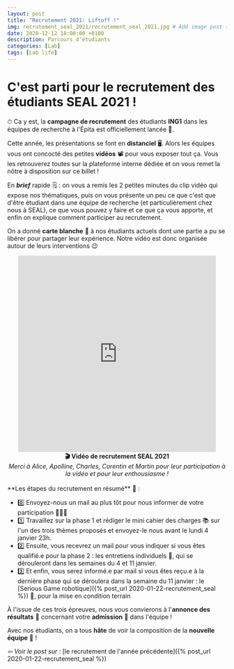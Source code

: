 ```yaml
---
layout: post
title: "Recrutement 2021: Liftoff !"
img: recrutement_seal_2021/recrutement_seal_2021.jpg # Add image post (optional)
date: 2020-12-12 18:00:00 +0100
description: Parcours d'étudiants
categories: [Lab]
tags: [Lab life]
--- 
```



# C'est parti pour le recrutement des étudiants SEAL 2021 !

⏱ Ca y est, la **campagne de recrutement** des étudiants **ING1** dans les équipes de recherche à l'Épita est officiellement lancée 🚀. 

Cette année, les présentations se font en **distanciel** 🖥. Alors les équipes vous ont concocté des petites **vidéos** 📽 pour vous exposer tout ça. Vous les retrouverez toutes sur la plateforme interne dédiée et on vous remet la nôtre à disposition sur ce billet !

En ***brief*** rapide 🗒 : on vous a remis les 2 petites minutes du clip vidéo qui expose nos thématiques, puis on vous présente un peu ce que c'est que d'être étudiant dans une équipe de recherche (et particulièrement chez nous à SEAL), ce que vous pouvez y faire et ce que ça vous apporte, et enfin on explique comment participer au recrutement.

On a donné **carte blanche** 🎤 à nos étudiants actuels dont une partie a pu se libérer pour partager leur expérience. Notre vidéo est donc organisée autour de leurs interventions 😉


<center>
<iframe src="https://www.youtube.com/embed/LkMPmbuqRTs" style="width: 90%; min-height:450px; border:none;overflow:hidden" scrolling="no" frameborder="0" allowTransparency="true" allowFullScreen="true" allow="accelerometer; gyroscope;"></iframe>
<br/><strong>🎬 Vidéo de recrutement SEAL 2021</strong> 
<br/><em>Merci à Alice, Apolline, Charles, Corentin et Martin pour leur participation à la vidéo et pour leur enthousiasme !</em>
</center>



<br/>
**Les étapes du recrutement en résumé** 🔎 : 

* 0️⃣ Envoyez-nous un mail au plus tôt pour nous informer de votre participation 🙋🙋‍♂️
* 1️⃣ Travaillez sur la phase 1 et rédiger le mini cahier des charges 📚 sur l'un des trois thèmes proposés et envoyez-le nous avant le lundi 4 janvier 23h. 
* 2️⃣ Ensuite, vous recevrez un mail pour vous indiquer si vous êtes qualifié.e pour la phase 2 : les entretiens individuels 💬, qui se dérouleront dans les semaines du 4 et 11 janvier. 
* 3️⃣ Et enfin, vous serez informé.e par mail si vous êtes reçu.e à la dernière phase qui se déroulera dans la semaine du 11 janvier : le [Serious Game robotique]({% post_url 2020-01-22-recrutement_seal %}) 🤖, pour la mise en condition terrain

À l'issue de ces trois épreuves, nous vous convierons à l'**annonce des résultats** 📣 concernant votre **admission** 🏅 dans l'équipe ! 


Avec nos étudiants, on a tous **hâte** de voir la composition de la **nouvelle équipe** 🤗 ! 


  
*&#x21E6; Voir le post sur* : [le recrutement de l'année précédente]({% post_url 2020-01-22-recrutement_seal %})


